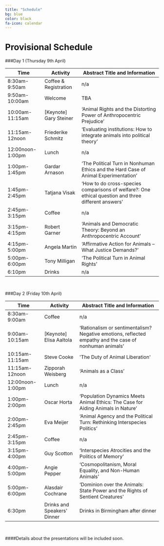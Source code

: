 ```yaml
---
title: "Schedule"
bg: blue
color: black
fa-icon: calendar
---
```


# Provisional Schedule

###Day 1 (Thursday 9th April)

Time |  Activity |  Abstract Title and Information
------------- | ------------| ------------
8:30am-9:50am		|	Coffee & Registration		|	n/a
9:50am-10:00am		|	Welcome		|	TBA
10:00am-11:15am		|	[Keynote] Gary Steiner 	|	‘Animal Rights and the Distorting Power of Anthropocentric Prejudice’
11:15am-12noon 	|	Friederike Schmitz 		|	‘Evaluating institutions: How to integrate animals into political theory’
12:00noon-1:00pm 	|	Lunch		|	n/a
1:00pm-1:45pm		|	Gardar Arnason		|	‘The Political Turn in Nonhuman Ethics and the Hard Case of Animal Experimentation’
1:45pm-2:45pm		|	Tatjana Visak		|	‘How to do cross-species comparisons of welfare?: One ethical question and three different answers’
2:45pm-3:15pm		|	Coffee		|	n/a
3:15pm-4:15pm		|	Robert Garner		|	‘Animals and Democratic Theory: Beyond an Anthropocentric Account’
4:15pm-5:00pm		|	Angela Martin		|	‘Affirmative Action for Animals – What Justice Demands?’
5:00pm-6:00pm		|	Tony Milligan		|	‘The Political Turn in Animal Rights’
6:10pm				|	Drinks		|	n/a


&nbsp;

###Day 2 (Friday 10th April)

Time |  Activity | Abstract Title and Information
------------- | ----------------- | ------------
8:30am-9:00am		|		Coffee |	n/a
9:00am-10:15am	|	[Keynote] Elisa Aaltola	|	‘Rationalism or sentimentalism? Negative emotions, reflected empathy and the case of nonhuman animals’
10:15am-11:15am		|	Steve Cooke	|	'The Duty of Animal Liberation'
11:15am-12noon 	|	Zipporah Weisberg	|	‘Animals as a Class’
12:00noon-1:00pm  	|	Lunch	|	n/a
1:00pm-2:00pm		|	Oscar Horta	|	‘Population Dynamics Meets Animal Ethics: The Case for Aiding Animals in Nature’
2:00pm-2:45pm		|	Eva Meijer |	‘Animal Agency and the Political Turn: Rethinking Interspecies Politics’
2:45pm-3:15pm		|	Coffee |	n/a
3:15pm-4:00pm		|	Guy Scotton	|	‘Interspecies Atrocities and the Politics of Memory’
4:00pm-5:00pm		|	Angie Pepper |	‘Cosmopolitanism, Moral Equality, and Non-Human Animals’  
5:00pm-6:00pm		|	Alasdair Cochrane	|	‘Dominion over the Animals: State Power and the Rights of Sentient Creatures’
6:30pm				|	Drinks and Speakers' Dinner	|	Drinks in Birmingham after dinner


&nbsp;

####Details about the presentations will be included soon.
